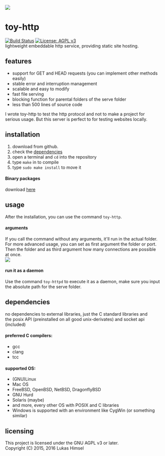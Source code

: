 ![](http://www.lukashimsel.me/pics/toy-http.png)
# toy-http
[![Build Status](https://travis-ci.org/lukas-h/toy-http.svg?branch=master)](https://travis-ci.org/lukas-h/toy-http)
[![License: AGPL v3](https://img.shields.io/badge/License-AGPL%20v3-blue.svg)](http://www.gnu.org/licenses/agpl-3.0)  
lightweight embeddable http service,
providing static site hosting.  
## features
- support for GET and HEAD requests (you can implement other methods easily)  
- stable error and interruption management   
- scalable and easy to modify  
- fast file serving  
- blocking function for parental folders of the serve folder  
- less than 500 lines of source code  

I wrote toy-http to test the http protocol and not to make a project
for serious usage. But this server is perfect to for testing websites locally.

## installation
1. download from github.
2. check the [dependencies](#dependencies)
3. open a terminal and `cd` into the repository
4. type `make` in to compile
5. type `sudo make install` to move it  

#### Binary packages
download [here](http://www.lukashimsel.me/projects.html#bin-toy-http)

## usage
After the installation, you can use the command `toy-http`.
#### arguments
If you call the command without any arguments, it'll run in the actual folder.
For more advanced usage, you can set as first argument the folder or port. Then the folder and
as third argument how many connections are possible at once.  
![](http://www.lukashimsel.me/pics/toy-http2.png)

#### run it as a daemon
Use the command `toy-httpd` to execute it as a daemon, make sure you input the absolute path for the serve folder.

## dependencies 
no dependencies to external libraries, just the C standard libraries and  
 the posix API (preinstalled on all good unix-derivates) and socket api (included)  

#### preferred C compilers:
- gcc  
- clang  
- tcc

#### supported OS:
- (GNU)Linux  
- Mac OS  
- FreeBSD, OpenBSD, NetBSD, DragonflyBSD  
- GNU Hurd  
- Solaris (maybe)  
- and more, every other OS with POSIX and C libraries  
- Windows is supported with an environment like CygWin (or something similar)

## licensing
This project is licensed under the GNU AGPL v3 or later.  
Copyright (C) 2015, 2016 Lukas Himsel

